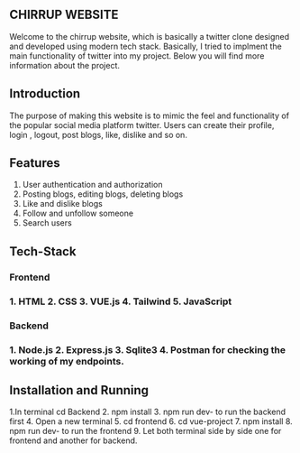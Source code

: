 ## CHIRRUP WEBSITE ##
Welcome to the chirrup website, which is basically a twitter clone designed and developed using modern tech stack. Basically, I tried to implment the main functionality of twitter into my project.
Below you will find more information about the project.

## Introduction ##
The purpose of making this website is to mimic the feel and functionality of the popular social media platform twitter.
Users can create their profile, login , logout, post blogs, like, dislike and so on.

## Features ##
1. User authentication and authorization
2. Posting blogs, editing blogs, deleting blogs
3. Like and dislike blogs
4. Follow and unfollow someone
5. Search users

## Tech-Stack ##
<h3> Frontend <h3> 
1. HTML
2. CSS
3. VUE.js
4. Tailwind
5. JavaScript
<h3> Backend <h3>
1. Node.js
2. Express.js
3. Sqlite3
4. Postman for checking the working of my endpoints.

## Installation and Running ##
1.In terminal cd Backend
2. npm install
3. npm run dev- to run the backend first
4. Open a new terminal 
5. cd frontend 
6. cd vue-project
7. npm install
8. npm run dev- to run the frontend
9. Let both terminal side by side one for frontend and another for backend.
